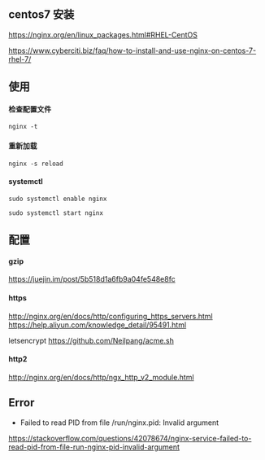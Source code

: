 
## centos7 安装

https://nginx.org/en/linux_packages.html#RHEL-CentOS

https://www.cyberciti.biz/faq/how-to-install-and-use-nginx-on-centos-7-rhel-7/

## 使用

#### 检查配置文件

```shell
nginx -t
```

#### 重新加载

```shell
nginx -s reload
```

#### systemctl

```
sudo systemctl enable nginx

sudo systemctl start nginx
```

## 配置

#### gzip

https://juejin.im/post/5b518d1a6fb9a04fe548e8fc

#### https

http://nginx.org/en/docs/http/configuring_https_servers.html
https://help.aliyun.com/knowledge_detail/95491.html

letsencrypt https://github.com/Neilpang/acme.sh

#### http2

http://nginx.org/en/docs/http/ngx_http_v2_module.html


## Error

* Failed to read PID from file /run/nginx.pid: Invalid argument

https://stackoverflow.com/questions/42078674/nginx-service-failed-to-read-pid-from-file-run-nginx-pid-invalid-argument

